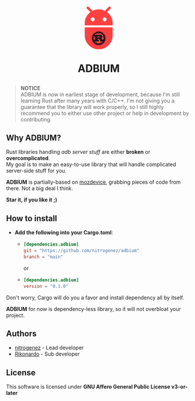 <h1 align=center>
    <img width=15% src=.github/adbium_icon.webp>
    <p><b>ADBIUM</b></p>
</h1>

> **NOTICE**  
> ADBIUM is now in earliest stage of development, because I'm still learning Rust after many years with C/C++. I'm not giving you a guarantee that the library will work properly, so I still highly recommend you to either use other project or help in development by contributing.


## **Why ADBIUM?**
Rust libraries handling *adb server stuff* are either **broken** or **overcomplicated**.  
My goal is to make an easy-to-use library that will handle complicated server-side stuff for you.

**ADBIUM** is partially-based on [mozdevice](https://docs.rs/crate/mozdevice/latest), grabbing pieces of code from there. Not a big deal I think.

**Star it, if you like it ;)**

## **How to install**
+ **Add the following into your Cargo.toml**:
  - ```toml
    [dependencies.adbium]
    git = "https://github.com/nitrogenez/adbium"
    branch = "main"
    ```
    or
  - ```toml
    [dependencies.adbium]
    version = "0.1.0"
    ```

Don't worry, Cargo will do you a favor and install dependency all by itself.

**ADBIUM** for now is dependency-less library, so it will not overbloat your project.

## **Authors**
+ [nitrogenez](https://github.com/nitrogenez) - Lead developer
+ [Rikonardo](https://github.com/Rikonardo) - Sub developer

## **License**
This software is licensed under **GNU Affero General Public License v3-or-later**